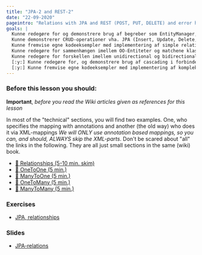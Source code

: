 ```yaml
---
title: "JPA-2 and REST-2"
date: "22-09-2020"
pageintro: "Relations with JPA and REST (POST, PUT, DELETE) and error handling with REST"
goals: |
  Kunne redegøre for og demonstrere brug af begreber som EntityManager, EntityManagerFactory samt  Persistence.xml
  Kunne demonstrerer CRUD-operationer vha. JPA (Insert, Update, Delete, Select)
  Kunne fremvise egne kodeeksempler med implementering af simple relationer mellem JPA entiter (OneToMany, OneToOne, ManyToOne)
  Kunne redegøre for sammenhængen imellem OO-Entiteter og matchene klasser ved OneToMany, OneToOne, ManyToOne relationships
  Kunne redegøre for forskellen imellem unidirectional og bidirectional relationer, og demonstrere konkret brug
  [:y:] Kunne redegøre for, og demonstrere brug af cascading i forbindelse med Persist, Merge og Remove
  [:y:] Kunne fremvise egne kodeeksempler med implementering af komplekse relationer mellem JPA entiter (ManyToMany)
---
```

### Before this lesson you should:
**Important**, *before you read the Wiki articles given as references for this lesson* 

In most of the "technical" sections, you will find two examples. One, who specifies the mapping with annotations and another (the old way) who does it via XML-mappings *We will ONLY use annotation based mappings, so you can, and should, ALWAYS skip the XML-parts*. Don't be scared about "all" the links in the following. They are all just small sections in the same (wiki) book.
<!--BEGIN readings ##-->
* [:book: Relationships (5-10 min. skim)](https://en.wikibooks.org/wiki/Java_Persistence/Relationships#JPA_Relationship_Types)
* [:book: OneToOne (5 min.)](https://en.wikibooks.org/wiki/Java_Persistence/OneToOne)
* [:book: ManyToOne (5 min.)](https://en.wikibooks.org/wiki/Java_Persistence/ManyToOne)
* [:book: OneToMany (5 min.)](https://en.wikibooks.org/wiki/Java_Persistence/OneToMany)
* [:book: ManyToMany (5 min.)](https://en.wikibooks.org/wiki/Java_Persistence/ManyToMany)
<!--END readings ##-->
 
 ### Exercises

<!--BEGIN exercises ##-->

 - [JPA, relationships](https://docs.google.com/document/d/18gU-VJALIQTQeoMx-jmhVq9fb_G7PN4HC_qr7nArkhg/edit?usp=sharing)
 
<!--END exercises ##-->
          
 ### Slides
<!--BEGIN slides ##-->

- [JPA-relations](https://docs.google.com/presentation/d/1r_H9S_47I6A3YN3lhOtdX-pmQuqj2EDf3nskwfs6NHM/edit?usp=sharing)
<!--END slides ##-->